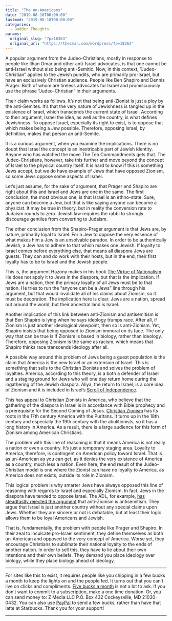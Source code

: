 ```yaml
---
title: "The un-Americans"
date: "2019-08-18T00:00:00"
lastmod: "2019-08-18T00:00:00"
categories:
  - Badder Thoughts
params:
  original_slug: "?p=18363"
  original_url: "https://thezman.com/wordpress/?p=18363"
---
```


A popular argument from the Judeo-Christians, mostly in response to
people like Ilhan Omar and other anti-Israel advocates, is that one
cannot be anti-Israel without also being anti-Semitic. Now, in this
context, “Judeo-Christian” applies to the Jewish pundits, who are
primarily pro-Israel, but have an exclusively Christian audience. People
like Ben Shapiro and Dennis Prager. Both of whom are tireless advocates
for Israel and promiscuously use the phrase “Judeo-Christian” in their
arguments.

Their claim works as follows. It’s not that being anti-Zionist is just a
ploy by the anti-Semites. It’s that the very nature of Jewishness is
tangled up in the existence of Israel, which transcends the current
state of Israel. According to their argument, Israel the idea, as well
as the country, is what defines Jewishness. To oppose Israel, especially
its right to exist, is to oppose that which makes being a Jew possible.
Therefore, opposing Israel, by definition, makes that person an
anti-Semite.

It is a curious argument, when you examine the implications. There is no
doubt that Israel the concept is an inextricable part of Jewish
identity. Anyone who has watched the move The Ten Commandments gets
that. The Judeo-Christians, however, take this further and move beyond
the concept of Israel to the physical country itself. It is hard to know
if this is something Jews accept, but we do have example of Jews that
have opposed Zionism, so some Jews oppose some aspects of Israel.

Let’s just assume, for the sake of argument, that Prager and Shapiro are
right about this and Israel and Jews are one in the same. The first
conclusion, the most obvious one, is that Israel is an ethno-state.
Sure, anyone can become a Jew, but that is like saying anyone can become
a physicist. It may be true in theory, but in reality the conversion
rate to Judaism rounds to zero. Jewish law requires the rabbi to
strongly discourage gentiles from converting to Judaism.

The other conclusion from the Shapiro-Prager argument is that Jews are,
by nature, primarily loyal to Israel. For a Jew to oppose the very
essence of what makes him a Jew is an unsolvable paradox. In order to be
authentically Jewish, a Jew has to adhere to that which makes one
Jewish. If loyalty to Israel comes before everything else, that means
all diaspora Jews are guests. They can and do work with their hosts, but
in the end, their first loyalty has to be to Israel and the Jewish
people.

This is, the argument Hazony makes in his book
<a href="https://thezman.com/wordpress/?p=18094"
rel="noopener noreferrer" target="_blank">The Virtue of Nationalism</a>.
He does not apply it to Jews in the diaspora, but that is the
implication. If Jews are a nation, then the primary loyalty of all Jews
must be to that nation. He tries to run the “anyone can be a Jews” line
through his argument, but that would invalidate all of his claims about
Zionism, so it must be decoration. The implication here is clear. Jews
are a nation, spread out around the world, but their ancestral land is
Israel.

Another implication of this link between anti-Zionism and antisemitism
is that Ben Shapiro is lying when he says ideology trumps race. After
all, if Zionism is just another ideological viewpoint, then so is
anti-Zionism. Yet, Shapiro insists that being opposed to Zionism immoral
on its face. The only way that can be true is if Zionism is based in
biology, rather than ideology. Therefore, opposing Zionism is the same
as racism, which means that Shapiro thinks race transcends ideology
after all.

A possible way around this problem of Jews being a guest population is
the claim that America is the new Israel or an extension of Israel. This
is something that sells to the Christian Zionists and solves the problem
of loyalties. America, according to this theory, is a both a defender of
Israel and a staging ground for Jews who will one day return home during
the ingathering of the Jewish diaspora. Aliya, the return to Israel, is
a core idea of Zionism and it is included in Israel’s <a
href="https://en.wikipedia.org/wiki/Declaration_of_Independence_(Israel)"
rel="noopener noreferrer" target="_blank">Scroll of Independence</a>.

This has appeal to Christian Zionists in America, who believe that the
gathering of the diaspora in Israel is in accordance with Bible prophecy
and a prerequisite for the Second Coming of Jesus. <a
href="https://religionandpolitics.org/2018/05/09/whats-so-american-about-christian-zionism/"
rel="noopener noreferrer" target="_blank">Christian Zionism</a> has its
roots in the 17th century America with the Puritans. It turns up in the
18th century and especially the 19th century with the abolitionists, so
it has a long history in America. As a result, there is a large audience
for this form of Zionism among American Christians.

The problem with this line of reasoning is that it means America is not
really a nation or even a country. It’s just a temporary staging area.
Loyalty to America, therefore, is contingent on American policy toward
Israel. That is as un-American as you can get, as it denies the very
existence of America as a country, much less a nation. Even here, the
end result of the Judeo-Christian model is one where the Zionist can
have no loyalty to America, as America does not exists, outside its role
in Zionism.

This logical problem is why smarter Jews have always opposed this line
of reasoning with regards to Israel and especially Zionism. In fact,
Jews in the diaspora have tended to oppose Israel. The ADL, for example,
<a
href="https://www.adl.org/resources/tools-and-strategies/what-is-anti-israel-anti-semitic-anti-zionist"
rel="noopener noreferrer" target="_blank">has steadfastly rejected the
argument</a> that anti-Zionism is antisemitism. They argue that Israel
is just another country without any special claims upon Jews. Whether
they are sincere or not is debatable, but at least their logic allows
them to be loyal Americans and Jewish.

That is, fundamentally, the problem with people like Prager and Shapiro.
In their zeal to inculcate pro-Israel sentiment, they define themselves
as both un-American and opposed to the very concept of America. Worse
yet, they encourage Christians to sublimate their national loyalty to
the ends of another nation. In order to sell this, they have to lie
about their own intentions and their own beliefs. They demand you place
ideology over biology, while they place biology ahead of ideology.

------------------------------------------------------------------------

For sites like this to exist, it requires people like you chipping in a
few bucks a month to keep the lights on and the people fed. It turns out
that you can’t live on clicks and compliments.
<a href="https://www.subscribestar.com/the-z-blog"
rel="noopener noreferrer" target="_blank">Five bucks a month</a> is not
a lot to ask. If you don’t want to commit to a subscription, make a one
time donation. Or, you can send money to: Z Media LLC P.O. Box 432
Cockeysville, MD 21030-0432. You can also use <a
href="https://www.paypal.com/cgi-bin/webscr?cmd=_s-xclick&amp;hosted_button_id=UDAS2Q8JYA6CN&amp;source=url"
rel="noopener noreferrer" target="_blank">PayPal</a> to send a few
bucks, rather than have that latte at Starbucks. Thank you for your
support!

------------------------------------------------------------------------
